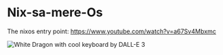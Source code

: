 # Nix-sa-mere-Os

The nixos entry point:
https://www.youtube.com/watch?v=a67Sv4Mbxmc

![White Dragon with cool keyboard by DALL-E 3](https://github.com/briossant/Nix-sa-mere-Os/tree/master/images/for-da-README.png)
